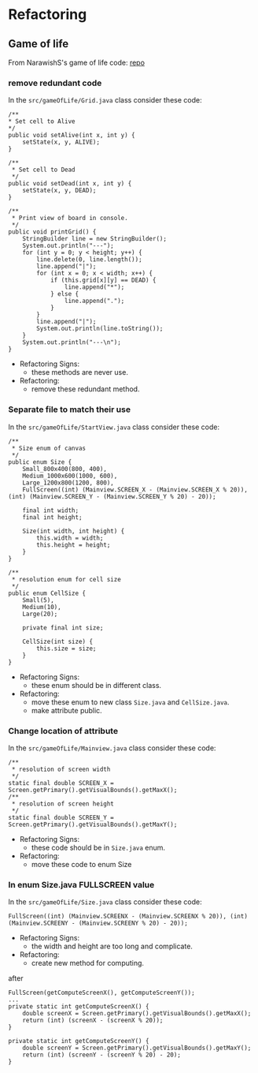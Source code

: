 # Refactoring
## Game of life
From NarawishS's game of life code: [repo](https://github.com/NarawishS/pa4-NarawishS)

### remove redundant code
In the `src/gameOfLife/Grid.java` class
consider these code:
```
/**
* Set cell to Alive
*/
public void setAlive(int x, int y) {
    setState(x, y, ALIVE);
}
```
```
/**
 * Set cell to Dead
 */
public void setDead(int x, int y) {
    setState(x, y, DEAD);
}
```
```
/**
 * Print view of board in console.
 */
public void printGrid() {
    StringBuilder line = new StringBuilder();
    System.out.println("---");
    for (int y = 0; y < height; y++) {
        line.delete(0, line.length());
        line.append("|");
        for (int x = 0; x < width; x++) {
            if (this.grid[x][y] == DEAD) {
                line.append("*");
            } else {
                line.append(".");
            }
        }
        line.append("|");
        System.out.println(line.toString());
    }
    System.out.println("---\n");
}
```
* Refactoring Signs:
    * these methods are never use.
* Refactoring: 
    * remove these redundant method.

### Separate file to match their use
In the `src/gameOfLife/StartView.java` class
consider these code:
```
/**
 * Size enum of canvas
 */
public enum Size {
    Small_800x400(800, 400),
    Medium_1000x600(1000, 600),
    Large_1200x800(1200, 800),
    FullScreen((int) (Mainview.SCREEN_X - (Mainview.SCREEN_X % 20)), (int) (Mainview.SCREEN_Y - (Mainview.SCREEN_Y % 20) - 20));

    final int width;
    final int height;

    Size(int width, int height) {
        this.width = width;
        this.height = height;
    }
}
```
```
/**
 * resolution enum for cell size
 */
public enum CellSize {
    Small(5),
    Medium(10),
    Large(20);

    private final int size;

    CellSize(int size) {
        this.size = size;
    }
}
```
* Refactoring Signs:
    * these enum should be in different class.
* Refactoring:
    * move these enum to new class `Size.java` and `CellSize.java`.
    * make attribute public.

### Change location of attribute
In the `src/gameOfLife/Mainview.java` class
consider these code:
```
/**
 * resolution of screen width
 */
static final double SCREEN_X = Screen.getPrimary().getVisualBounds().getMaxX();
/**
 * resolution of screen height
 */
static final double SCREEN_Y = Screen.getPrimary().getVisualBounds().getMaxY();
```
* Refactoring Signs:
    * these code should be in `Size.java` enum.
* Refactoring:
    * move these code to enum Size

### In enum Size.java FULLSCREEN value
In the `src/gameOfLife/Size.java` class
consider these code:
```
FullScreen((int) (Mainview.SCREENX - (Mainview.SCREENX % 20)), (int) (Mainview.SCREENY - (Mainview.SCREENY % 20) - 20));
```
* Refactoring Signs:
    * the width and height are too long and complicate.
* Refactoring:
    * create new method for computing.

after
```
FullScreen(getComputeScreenX(), getComputeScreenY());
...
private static int getComputeScreenX() {
    double screenX = Screen.getPrimary().getVisualBounds().getMaxX();
    return (int) (screenX - (screenX % 20));
}

private static int getComputeScreenY() {
    double screenY = Screen.getPrimary().getVisualBounds().getMaxY();
    return (int) (screenY - (screenY % 20) - 20);
}
```
